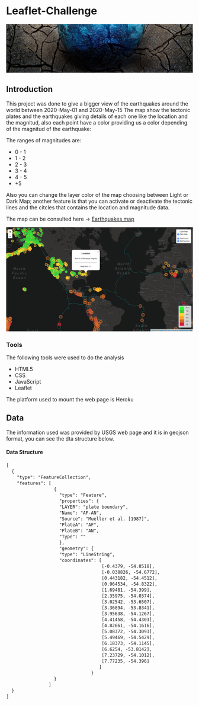 # Leaflet-Challenge


[![](img/earth.jpg)]()

## Introduction

This project was done to give a bigger view of the earthquakes around the world between 2020-May-01 and 2020-May-15
The map show the tectonic plates and the earthquakes giving details of each one like the location and the magnitud, also each point have a color providing us a color depending of the magnitud of the earthquake:

The ranges of magnitudes are:
- 0 - 1
- 1 - 2
- 2 - 3
- 3 - 4
- 4 - 5
- +5

Also you can change the layer color of the map choosing between Light or Dark Map; another feature is that you can activate or deactivate the tectonic lines and the citcles that contains the location and magnitude data.

The map can be consulted here -> [Earthquakes map](https://enr1que319-earthquakes.herokuapp.com "Earthquakes")

[![](img/1.png)]()

### Tools

The following tools were used to do the analysis

- HTML5
- CSS
- JavaScript
- Leaflet

The platform used to mount the web page is Heroku


## Data

The information used was provided by USGS web page and it is in geojson format, you can see the dta structure below.

#### Data Structure



    [ 
      {
        "type": "FeatureCollection",
        "features": [
                      {
                        "type": "Feature",
                        "properties": {
                        "LAYER": "plate boundary",
                        "Name": "AF-AN",
                        "Source": "Mueller et al. [1987]",
                        "PlateA": "AF",
                        "PlateB": "AN",
                        "Type": ""
                        },
                        "geometry": {
                        "type": "LineString",
                        "coordinates": [
                                        [-0.4379, -54.8518],
                                        [-0.038826, -54.6772],
                                        [0.443182, -54.4512],
                                        [0.964534, -54.8322],
                                        [1.69481, -54.399],
                                        [2.35975, -54.0374],
                                        [3.02542, -53.6507],
                                        [3.36894, -53.8341],
                                        [3.95638, -54.1267],
                                        [4.41458, -54.4303],
                                        [4.82661, -54.1616],
                                        [5.08372, -54.3093],
                                        [5.49469, -54.5429],
                                        [6.18373, -54.1145],
                                        [6.6254, -53.8142],
                                        [7.23729, -54.1012],
                                        [7.77235, -54.396]
                                       ]
                                    }
                      }
                    ]
      }
    ]
